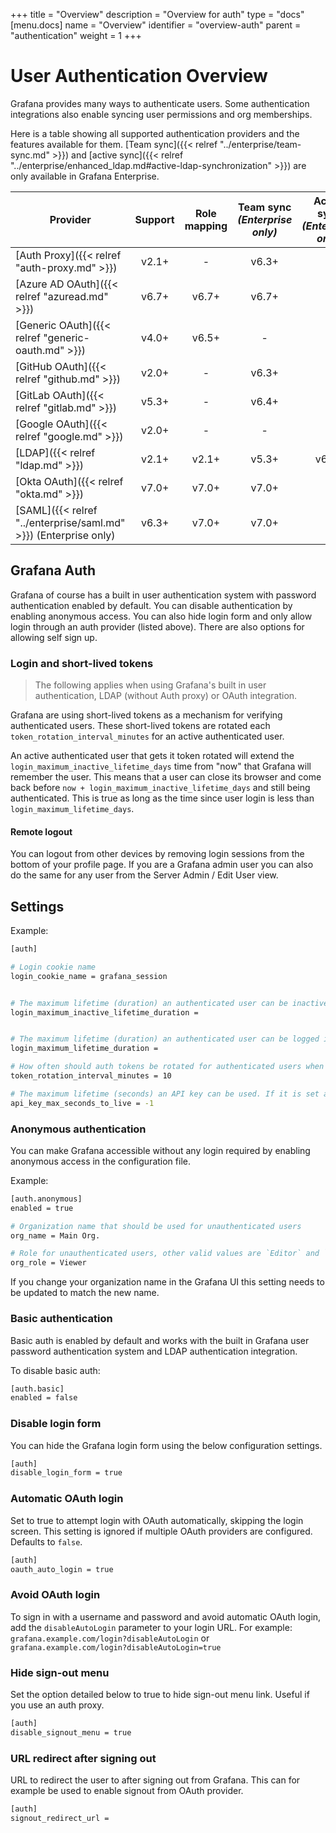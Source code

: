 +++
title = "Overview"
description = "Overview for auth"
type = "docs"
[menu.docs]
name = "Overview"
identifier = "overview-auth"
parent = "authentication"
weight = 1
+++

# User Authentication Overview

Grafana provides many ways to authenticate users. Some authentication integrations also enable syncing user permissions and org memberships.

Here is a table showing all supported authentication providers and the features available for them. [Team sync]({{< relref "../enterprise/team-sync.md" >}}) and [active sync]({{< relref "../enterprise/enhanced_ldap.md#active-ldap-synchronization" >}}) are only available in Grafana Enterprise.

Provider | Support | Role mapping | Team sync<br> *(Enterprise only)* | Active sync<br> *(Enterprise only)*
-------- | :-----: | :----------: | :-------: | :---------: 
[Auth Proxy]({{< relref "auth-proxy.md" >}})       | v2.1+ | - | v6.3+ | - 
[Azure AD OAuth]({{< relref "azuread.md" >}})      | v6.7+ | v6.7+ | v6.7+ | - 
[Generic OAuth]({{< relref "generic-oauth.md" >}}) | v4.0+ | v6.5+ | - | - 
[GitHub OAuth]({{< relref "github.md" >}})         | v2.0+ | - | v6.3+ | -
[GitLab OAuth]({{< relref "gitlab.md" >}})         | v5.3+ | - | v6.4+ | -
[Google OAuth]({{< relref "google.md" >}})         | v2.0+ | - | - | - 
[LDAP]({{< relref "ldap.md" >}})                   | v2.1+ | v2.1+ | v5.3+ | v6.3+
[Okta OAuth]({{< relref "okta.md" >}})             | v7.0+ | v7.0+ | v7.0+ | - 
[SAML]({{< relref "../enterprise/saml.md" >}}) (Enterprise only)    | v6.3+ | v7.0+ | v7.0+ | - 

## Grafana Auth

Grafana of course has a built in user authentication system with password authentication enabled by default. You can
disable authentication by enabling anonymous access. You can also hide login form and only allow login through an auth
provider (listed above). There are also options for allowing self sign up.

### Login and short-lived tokens

> The following applies when using Grafana's built in user authentication, LDAP (without Auth proxy) or OAuth integration.

Grafana are using short-lived tokens as a mechanism for verifying authenticated users.
These short-lived tokens are rotated each `token_rotation_interval_minutes` for an active authenticated user.

An active authenticated user that gets it token rotated will extend the `login_maximum_inactive_lifetime_days` time from "now" that Grafana will remember the user.
This means that a user can close its browser and come back before `now + login_maximum_inactive_lifetime_days` and still being authenticated.
 This is true as long as the time since user login is less than `login_maximum_lifetime_days`.

#### Remote logout

You can logout from other devices by removing login sessions from the bottom of your profile page. If you are
a Grafana admin user you can also do the same for any user from the Server Admin / Edit User view.

## Settings

Example:

```bash
[auth]

# Login cookie name
login_cookie_name = grafana_session


# The maximum lifetime (duration) an authenticated user can be inactive before being required to login at next visit. Default is 7 days (7d). This setting should be expressed as a duration, e.g. 5m (minutes), 6h (hours), 10d (days), 2w (weeks), 1M (month). The lifetime resets at each successful token rotation (token_rotation_interval_minutes).
login_maximum_inactive_lifetime_duration = 


# The maximum lifetime (duration) an authenticated user can be logged in since login time before being required to login. Default is 30 days (30d). This setting should be expressed as a duration, e.g. 5m (minutes), 6h (hours), 10d (days), 2w (weeks), 1M (month).
login_maximum_lifetime_duration = 

# How often should auth tokens be rotated for authenticated users when being active. The default is each 10 minutes.
token_rotation_interval_minutes = 10

# The maximum lifetime (seconds) an API key can be used. If it is set all the API keys should have limited lifetime that is lower than this value.
api_key_max_seconds_to_live = -1
```

### Anonymous authentication

You can make Grafana accessible without any login required by enabling anonymous access in the configuration file.

Example:

```bash
[auth.anonymous]
enabled = true

# Organization name that should be used for unauthenticated users
org_name = Main Org.

# Role for unauthenticated users, other valid values are `Editor` and `Admin`
org_role = Viewer
```

If you change your organization name in the Grafana UI this setting needs to be updated to match the new name.

### Basic authentication

Basic auth is enabled by default and works with the built in Grafana user password authentication system and LDAP
authentication integration.

To disable basic auth:

```bash
[auth.basic]
enabled = false
```

### Disable login form

You can hide the Grafana login form using the below configuration settings.

```bash
[auth]
disable_login_form = true
```

### Automatic OAuth login

Set to true to attempt login with OAuth automatically, skipping the login screen.
This setting is ignored if multiple OAuth providers are configured.
Defaults to `false`.

```bash
[auth]
oauth_auto_login = true
```

### Avoid OAuth login

To sign in with a username and password and avoid automatic OAuth login, add the `disableAutoLogin` parameter to your login URL. 
For example:  `grafana.example.com/login?disableAutoLogin` or `grafana.example.com/login?disableAutoLogin=true`

### Hide sign-out menu

Set the option detailed below to true to hide sign-out menu link. Useful if you use an auth proxy.

```bash
[auth]
disable_signout_menu = true
```

### URL redirect after signing out

URL to redirect the user to after signing out from Grafana. This can for example be used to enable signout from OAuth provider.

```bash
[auth]
signout_redirect_url =
```
